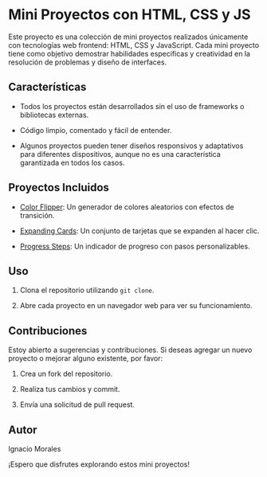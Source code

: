 # Mini Proyectos con HTML, CSS y JS

Este proyecto es una colección de mini proyectos realizados únicamente con tecnologías web frontend: HTML, CSS y JavaScript. Cada mini proyecto tiene como objetivo demostrar habilidades específicas y creatividad en la resolución de problemas y diseño de interfaces.

## Características

- Todos los proyectos están desarrollados sin el uso de frameworks o bibliotecas externas.
  
- Código limpio, comentado y fácil de entender.
  
- Algunos proyectos pueden tener diseños responsivos y adaptativos para diferentes dispositivos, aunque no es una característica garantizada en todos los casos.
  

## Proyectos Incluidos

- [Color Flipper](http://www.meta.ai/color-flipper): Un generador de colores aleatorios con efectos de transición.
  
- [Expanding Cards](http://www.meta.ai/expanding-cards): Un conjunto de tarjetas que se expanden al hacer clic.
  
- [Progress Steps](http://www.meta.ai/progress-steps): Un indicador de progreso con pasos personalizables.
  

## Uso

1. Clona el repositorio utilizando `git clone`.
  
2. Abre cada proyecto en un navegador web para ver su funcionamiento.
  

## Contribuciones

Estoy abierto a sugerencias y contribuciones. Si deseas agregar un nuevo proyecto o mejorar alguno existente, por favor:

1. Crea un fork del repositorio.
  
2. Realiza tus cambios y commit.
  
3. Envía una solicitud de pull request.
  

## Autor

Ignacio Morales

¡Espero que disfrutes explorando estos mini proyectos!
